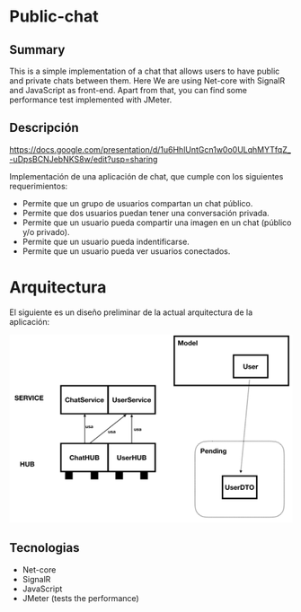 # Public-chat

## Summary

This is a simple implementation of a chat that allows users to have public and private chats between them. Here We are using Net-core with SignalR and JavaScript as front-end. Apart from that, you can find some performance test implemented with JMeter.

## Descripción

https://docs.google.com/presentation/d/1u6HhlUntGcn1w0o0ULqhMYTfqZ_-uDpsBCNJebNKS8w/edit?usp=sharing

Implementación de una aplicación de chat, que cumple con los siguientes requerimientos:
* Permite que un grupo de usuarios compartan un chat público.
* Permite que dos usuarios puedan tener una conversación privada.
* Permite que un usuario pueda compartir una imagen en un chat (público y/o privado).
* Permite que un usuario pueda indentificarse.
* Permite que un usuario pueda ver usuarios conectados.

# Arquitectura
El siguiente es un diseño preliminar de la actual arquitectura de la aplicación:

![Alt text](/img/diagram.png)

## Tecnologias

* Net-core
* SignalR
* JavaScript
* JMeter (tests the performance)
